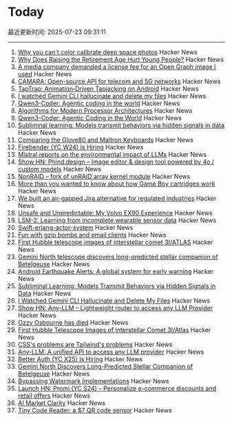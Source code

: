 # Today

最近更新时间: 2025-07-23 09:31:11

--- 
1. [Why you can't color calibrate deep space photos](https://maurycyz.com/misc/cc/) Hacker News
2. [Why Does Raising the Retirement Age Hurt Young People?](https://www.governance.fyi/p/why-does-raising-the-retirement-age) Hacker News
3. [A media company demanded a license fee for an Open Graph image I used](https://alistairshepherd.uk/writing/open-graph-licensing/) Hacker News
4. [CAMARA: Open-source API for telecom and 5G networks](https://www.gsma.com/solutions-and-impact/technologies/networks/operator-platform-hp/camara-2/) Hacker News
5. [TapTrap: Animation‑Driven Tapjacking on Android](https://taptrap.click/) Hacker News
6. [I watched Gemini CLI hallucinate and delete my files](https://anuraag2601.github.io/gemini_cli_disaster.html) Hacker News
7. [Qwen3-Coder: Agentic coding in the world](https://qwenlm.github.io/blog/qwen3-coder/) Hacker News
8. [Algorithms for Modern Processor Architectures](https://lemire.github.io/talks/2025/sea/sea2025.html) Hacker News
9. [Qwen3-Coder: Agentic Coding in the World](https://qwenlm.github.io/blog/qwen3-coder/) Hacker News
10. [Subliminal learning: Models transmit behaviors via hidden signals in data](https://alignment.anthropic.com/2025/subliminal-learning/) Hacker News
11. [Comparing the Glove80 and Maltron Keyboards](https://tratt.net/laurie/blog/2025/comparing_the_glove80_and_maltron_keyboards.html) Hacker News
12. [Firebender (YC W24) Is Hiring](https://www.ycombinator.com/companies/firebender/jobs/yisDXr5-founding-engineer-generalist) Hacker News
13. [Mistral reports on the environmental impact of LLMs](https://mistral.ai/news/our-contribution-to-a-global-environmental-standard-for-ai) Hacker News
14. [Show HN: Phind.design – Image editor & design tool powered by 4o / custom models](https://phind.design) Hacker News
15. [NonRAID – fork of unRAID array kernel module](https://github.com/qvr/nonraid) Hacker News
16. [More than you wanted to know about how Game Boy cartridges work](https://abc.decontextualize.com/more-than-you-wanted-to-know/) Hacker News
17. [We built an air-gapped Jira alternative for regulated industries](https://plane.so/blog/everything-you-need-to-know-about-plane-air-gapped) Hacker News
18. [Unsafe and Unpredictable: My Volvo EX90 Experience](https://www.myvolvoex90.com/) Hacker News
19. [LSM-2: Learning from incomplete wearable sensor data](https://research.google/blog/lsm-2-learning-from-incomplete-wearable-sensor-data/) Hacker News
20. [Swift-erlang-actor-system](https://forums.swift.org/t/introducing-swift-erlang-actor-system/81248) Hacker News
21. [Fun with gzip bombs and email clients](https://www.grepular.com/Fun_with_Gzip_Bombs_and_Email_Clients) Hacker News
22. [First Hubble telescope images of interstellar comet 3I/ATLAS](https://bsky.app/profile/astrafoxen.bsky.social/post/3luiwnar3j22o) Hacker News
23. [Gemini North telescope discovers long-predicted stellar companion of Betelgeuse](https://www.science.org/content/article/betelgeuse-s-long-predicted-stellar-companion-may-have-been-found-last) Hacker News
24. [Android Earthquake Alerts: A global system for early warning](https://research.google/blog/android-earthquake-alerts-a-global-system-for-early-warning/) Hacker News
25. [Subliminal Learning: Models Transmit Behaviors via Hidden Signals in Data](https://alignment.anthropic.com/2025/subliminal-learning/) Hacker News
26. [I Watched Gemini CLI Hallucinate and Delete My Files](https://anuraag2601.github.io/gemini_cli_disaster.html) Hacker News
27. [Show HN: Any-LLM – Lightweight router to access any LLM Provider](https://github.com/mozilla-ai/any-llm) Hacker News
28. [Ozzy Osbourne has died](https://www.bbc.co.uk/news/live/cn0qq5nyxn0t) Hacker News
29. [First Hubble Telescope Images of Interstellar Comet 3I/Atlas](https://bsky.app/profile/astrafoxen.bsky.social/post/3luiwnar3j22o) Hacker News
30. [CSS's problems are Tailwind's problems](https://colton.dev/blog/tailwind-is-the-worst-of-all-worlds/) Hacker News
31. [Any-LLM: A unified API to access any LLM provider](https://blog.mozilla.ai/introducing-any-llm-a-unified-api-to-access-any-llm-provider/) Hacker News
32. [Better Auth (YC X25) Is Hiring](https://www.ycombinator.com/companies/better-auth/jobs/N0CtN58-staff-engineer) Hacker News
33. [Gemini North Discovers Long-Predicted Stellar Companion of Betelgeuse](https://noirlab.edu/public/news/noirlab2523/) Hacker News
34. [Bypassing Watermark Implementations](https://blog.kulkan.com/bypassing-watermark-implementations-fe39e98ca22b) Hacker News
35. [Launch HN: Promi (YC S24) – Personalize e-commerce discounts and retail offers](https://news.ycombinator.com/item?id=44649115) Hacker News
36. [AI Market Clarity](https://blog.eladgil.com/p/ai-market-clarity) Hacker News
37. [Tiny Code Reader: a $7 QR code sensor](https://excamera.substack.com/p/tiny-code-reader-a-7-qr-code-sensor) Hacker News
